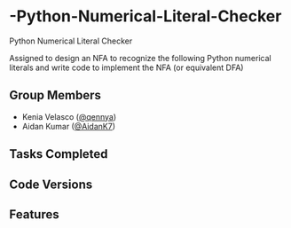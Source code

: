 # -Python-Numerical-Literal-Checker
 Python Numerical Literal Checker
 
 Assigned to design an NFA to recognize the following Python numerical literals and write code to implement the NFA (or equivalent DFA) 

 ## Group Members
 - Kenia Velasco ([@qennya](https://github.com/qennya))
 - Aidan Kumar ([@AidanK7](https://github.com/AidanK7))

 ## Tasks Completed


 ## Code Versions


 ## Features